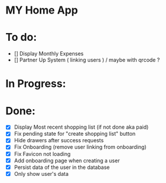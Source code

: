 # MY Home App

# To do:

- [] Display Monthly Expenses
- [] Partner Up System ( linking users ) / maybe with qrcode ?

# In Progress:

# Done:

- [x] Display Most recent shopping list (if not done aka paid)
- [x] Fix pending state for "create shopping list" button
- [x] Hide drawers after success requests
- [x] Fix Onboarding (remove user linking from onboarding)
- [x] Fix Favicon not loading
- [x] Add onboarding page when creating a user
- [x] Persist data of the user in the database
- [x] Only show user's data
